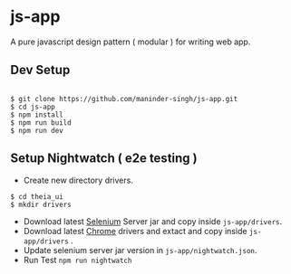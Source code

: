 # js-app 

A pure javascript design pattern ( modular ) for writing web app.

## Dev Setup

```

$ git clone https://github.com/maninder-singh/js-app.git 
$ cd js-app
$ npm install
$ npm run build
$ npm run dev

```

## Setup Nightwatch ( e2e testing )

* Create new directory drivers.  
```
$ cd theia_ui
$ mkdir drivers

``` 

* Download latest [Selenium](http://selenium-release.storage.googleapis.com/index.html) Server jar and copy inside `js-app/drivers`.
* Download latest [Chrome](http://chromedriver.storage.googleapis.com/index.html) drivers and extact and copy inside `js-app/drivers` .
* Update selenium server jar version in `js-app/nightwatch.json`.
* Run Test `npm run nightwatch`